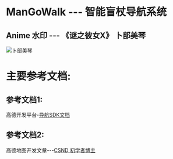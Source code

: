 # ManGoWalk  --- 智能盲杖导航系统
## Anime 水印  ---  《谜之彼女X》 卜部美琴
![卜部美琴](https://picx.zhimg.com/50/v2-ce3ffbff0aab1f12ff55a1625d9188a2_720w.jpg?source=1940ef5c)
# 主要参考文档:
## 参考文档1:
高德开发平台-[导航SDK文档](https://lbs.amap.com/api/android-navi-sdk/summary/)
## 参考文档2:
高德地图开发文章---[CSND 初学者博主](https://blog.csdn.net/qq_38436214/article/details/111628025?spm=1001.2014.3001.5506)











